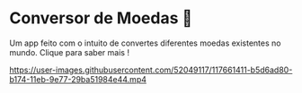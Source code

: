 # Conversor de Moedas 💱
Um app feito com o intuito de convertes diferentes moedas existentes no mundo. Clique para saber mais !



https://user-images.githubusercontent.com/52049117/117661411-b5d6ad80-b174-11eb-9e77-29ba51984e44.mp4

